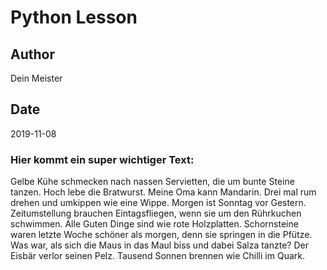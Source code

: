 
# Python Lesson

## Author

Dein Meister

## Date 

2019-11-08

### Hier kommt ein super wichtiger Text:

Gelbe Kühe schmecken nach nassen Servietten, die um bunte Steine tanzen. 
Hoch lebe die Bratwurst.
Meine Oma kann Mandarin.
Drei mal rum drehen und umkippen wie eine Wippe.
Morgen ist Sonntag vor Gestern.
Zeitumstellung brauchen Eintagsfliegen, wenn sie um den Rührkuchen schwimmen.
Alle Guten Dinge sind wie rote Holzplatten.
Schornsteine waren letzte Woche schöner als morgen, denn sie springen in die Pfütze.
Was war, als sich die Maus in das Maul biss und dabei Salza tanzte? Der Eisbär verlor seinen Pelz.
Tausend Sonnen brennen wie Chilli im Quark.
